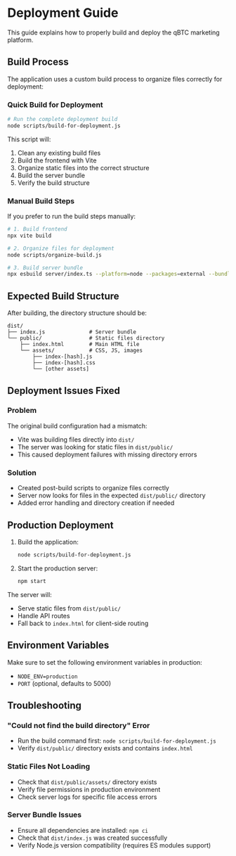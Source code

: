 # Deployment Guide

This guide explains how to properly build and deploy the qBTC marketing platform.

## Build Process

The application uses a custom build process to organize files correctly for deployment:

### Quick Build for Deployment

```bash
# Run the complete deployment build
node scripts/build-for-deployment.js
```

This script will:
1. Clean any existing build files
2. Build the frontend with Vite
3. Organize static files into the correct structure
4. Build the server bundle
5. Verify the build structure

### Manual Build Steps

If you prefer to run the build steps manually:

```bash
# 1. Build frontend
npx vite build

# 2. Organize files for deployment
node scripts/organize-build.js

# 3. Build server bundle
npx esbuild server/index.ts --platform=node --packages=external --bundle --format=esm --outdir=dist
```

## Expected Build Structure

After building, the directory structure should be:

```
dist/
├── index.js              # Server bundle
└── public/               # Static files directory
    ├── index.html        # Main HTML file
    └── assets/           # CSS, JS, images
        ├── index-[hash].js
        ├── index-[hash].css
        └── [other assets]
```

## Deployment Issues Fixed

### Problem
The original build configuration had a mismatch:
- Vite was building files directly into `dist/`
- The server was looking for static files in `dist/public/`
- This caused deployment failures with missing directory errors

### Solution
- Created post-build scripts to organize files correctly
- Server now looks for files in the expected `dist/public/` directory
- Added error handling and directory creation if needed

## Production Deployment

1. Build the application:
   ```bash
   node scripts/build-for-deployment.js
   ```

2. Start the production server:
   ```bash
   npm start
   ```

The server will:
- Serve static files from `dist/public/`
- Handle API routes
- Fall back to `index.html` for client-side routing

## Environment Variables

Make sure to set the following environment variables in production:
- `NODE_ENV=production`
- `PORT` (optional, defaults to 5000)

## Troubleshooting

### "Could not find the build directory" Error
- Run the build command first: `node scripts/build-for-deployment.js`
- Verify `dist/public/` directory exists and contains `index.html`

### Static Files Not Loading
- Check that `dist/public/assets/` directory exists
- Verify file permissions in production environment
- Check server logs for specific file access errors

### Server Bundle Issues
- Ensure all dependencies are installed: `npm ci`
- Check that `dist/index.js` was created successfully
- Verify Node.js version compatibility (requires ES modules support)